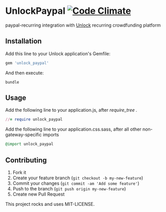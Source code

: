 # UnlockPaypal [![Code Climate](https://codeclimate.com/github/danielweinmann/unlock_paypal.png)](https://codeclimate.com/github/danielweinmann/unlock_paypal)

paypal-recurring integration with [Unlock](http://github.com/danielweinmann/unlock) recurring crowdfunding platform

## Installation

Add this line to your Unlock application's Gemfile:

``` ruby
gem 'unlock_paypal'
```

And then execute:

``` terminal
bundle
```

## Usage

Add the following line to your application.js, after _require_tree ._

``` ruby
//= require unlock_paypal
```

Add the following line to your application.css.sass, after all other non-gateway-specific imports

``` ruby
@import unlock_paypal
```

## Contributing

1. Fork it
2. Create your feature branch (`git checkout -b my-new-feature`)
3. Commit your changes (`git commit -am 'Add some feature'`)
4. Push to the branch (`git push origin my-new-feature`)
5. Create new Pull Request


This project rocks and uses MIT-LICENSE.
